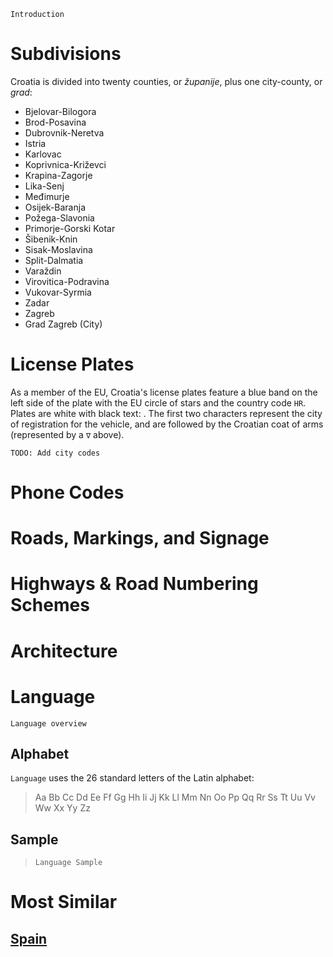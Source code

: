 `Introduction`

# Subdivisions

Croatia is divided into twenty counties, or _županije_, plus one city-county, or _grad_:

- Bjelovar-Bilogora
- Brod-Posavina
- Dubrovnik-Neretva
- Istria
- Karlovac
- Koprivnica-Križevci
- Krapina-Zagorje
- Lika-Senj
- Međimurje
- Osijek-Baranja
- Požega-Slavonia
- Primorje-Gorski Kotar
- Šibenik-Knin
- Sisak-Moslavina
- Split-Dalmatia
- Varaždin
- Virovitica-Podravina
- Vukovar-Syrmia
- Zadar
- Zagreb
- Grad Zagreb (City)

<CountryMap code="HRV" scale="6000" />

# License Plates

As a member of the EU, Croatia's license plates feature a blue band on the left side of the plate with the EU circle of stars and the country code `HR`. Plates are white with black text: <LicensePlate style="eu" code="HR" format="AB∇123-CD"/>. The first two characters represent the city of registration for the vehicle, and are followed by the Croatian coat of arms (represented by a `∇` above).

`TODO: Add city codes`

# Phone Codes

# Roads, Markings, and Signage

# Highways & Road Numbering Schemes

# Architecture

# Language

`Language overview`

## Alphabet

`Language` uses the 26 standard letters of the Latin alphabet:

> Aa Bb Cc Dd Ee Ff Gg Hh Ii Jj Kk Ll Mm Nn Oo Pp Qq Rr Ss Tt Uu Vv Ww Xx Yy Zz

## Sample

> `Language Sample`

# Most Similar

## [Spain](/countries/ESP)
